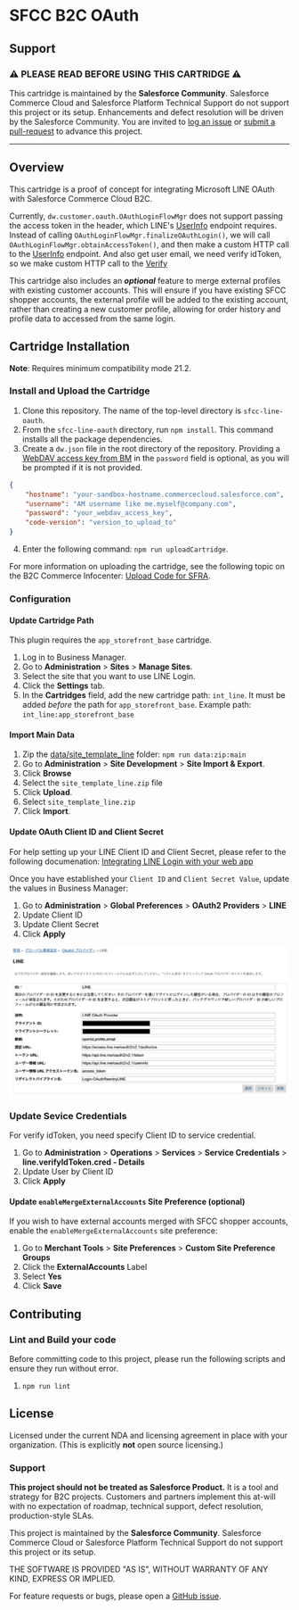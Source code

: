# SFCC B2C OAuth

## Support

### :warning: PLEASE READ BEFORE USING THIS CARTRIDGE :warning: ###

This cartridge is maintained by the **Salesforce Community**. Salesforce Commerce Cloud and Salesforce Platform Technical Support do not support this project or its setup. Enhancements and defect resolution will be driven by the Salesforce Community. You are invited to [log an issue](https://github.com/sandragolden/sfcc-line-oauth/issues/new/choose) or [submit a pull-request](https://github.com/sandragolden/sfcc-line-oauth/compare) to advance this project.

----

## Overview

This cartridge is a proof of concept for integrating Microsoft LINE OAuth with Salesforce Commerce Cloud B2C.

Currently, `dw.customer.oauth.OAuthLoginFlowMgr` does not support passing the access token in the header, which LINE's [UserInfo](https://developers.line.biz/en/reference/line-login/#userinfo) endpoint requires.
Instead of calling `OAuthLoginFlowMgr.finalizeOAuthLogin()`, we will call `OAuthLoginFlowMgr.obtainAccessToken()`,
and then make a custom HTTP call to the [UserInfo](https://developers.line.biz/en/reference/line-login/#userinfo) endpoint.
And also get user email, we need verify idToken, so we make custom HTTP call to the [Verify](https://developers.line.biz/en/reference/line-login/#verify-id-token)

This cartridge also includes an ***optional*** feature to merge external profiles with existing customer accounts. This will ensure if you have existing SFCC shopper accounts, the external profile will be added to the existing account, rather than creating a new customer profile, allowing for order history and profile data to accessed from the same login.

## Cartridge Installation

**Note**: Requires minimum compatibility mode 21.2.

### Install and Upload the Cartridge

1. Clone this repository. The name of the top-level directory is `sfcc-line-oauth`.
2. From the `sfcc-line-oauth` directory, run `npm install`. This command installs all the package dependencies.
3. Create a `dw.json` file in the root directory of the repository. Providing a [WebDAV access key from BM](https://documentation.b2c.commercecloud.salesforce.com/DOC1/index.jsp?topic=%2Fcom.demandware.dochelp%2Fcontent%2Fb2c_commerce%2Ftopics%2Fadmin%2Fb2c_access_keys_for_business_manager.html) in the `password` field is optional, as you will be prompted if it is not provided.
```json
{
    "hostname": "your-sandbox-hostname.commercecloud.salesforce.com",
    "username": "AM username like me.myself@company.com",
    "password": "your_webdav_access_key",
    "code-version": "version_to_upload_to"
}
```
4. Enter the following command: `npm run uploadCartridge`.

For more information on uploading the cartridge, see the following topic on the B2C Commerce Infocenter: [Upload Code for SFRA](https://documentation.b2c.commercecloud.salesforce.com/DOC2/index.jsp?topic=%2Fcom.demandware.dochelp%2Fcontent%2Fb2c_commerce%2Ftopics%2Fsfra%2Fb2c_uploading_code.html).

### Configuration

#### Update Cartridge Path

This plugin requires the `app_storefront_base` cartridge.

1. Log in to Business Manager.
2. Go to **Administration** > **Sites** > **Manage Sites**.
3. Select the site that you want to use LINE Login.
4. Click the **Settings** tab.
5. In the **Cartridges** field, add the new cartridge path: `int_line`. It must be added _before_ the path for `app_storefront_base`. Example path: `int_line:app_storefront_base`

#### Import Main Data

1. Zip the [data/site_template_line](data/site_template_line) folder: `npm run data:zip:main`
2. Go to **Administration** > **Site Development** > **Site Import & Export**.
3. Click **Browse**
4. Select the `site_template_line.zip` file
5. Click **Upload**.
6. Select `site_template_line.zip`
7. Click **Import**.

#### Update OAuth Client ID and Client Secret

For help setting up your LINE Client ID and Client Secret, please refer to the following documenation:
[Integrating LINE Login with your web app](https://developers.line.biz/en/docs/line-login/integrate-line-login/)

Once you have established your `Client ID` and `Client Secret Value`, update the values in Business Manager:
1. Go to **Administration** > **Global Preferences** > **OAuth2 Providers** > **LINE**
2. Update Client ID
3. Update Client Secret
4. Click **Apply**

![LINE OAuth Provider](docs/images/line-oauth-provider.png)


### Update Sevice Credentials
For verify idToken, you need specify Client ID to service credential.

1. Go to **Administration** > **Operations** > **Services** > **Service Credentials** > **line.verifyIdToken.cred - Details**
2. Update User by Client ID
3. Click **Apply**


#### Update `enableMergeExternalAccounts` Site Preference (optional)

If you wish to have external accounts merged with SFCC shopper accounts, enable the `enableMergeExternalAccounts` site preference:

1. Go to **Merchant Tools** > **Site Preferences** > **Custom Site Preference Groups**
2. Click the **ExternalAccounts** Label
3. Select **Yes**
4. Click **Save**

## Contributing

### Lint and Build your code

Before committing code to this project, please run the following scripts and ensure they run without error.
1. `npm run lint`

## License

Licensed under the current NDA and licensing agreement in place with your organization. (This is explicitly **not** open source licensing.)

### Support

**This project should not be treated as Salesforce Product.** It is a tool and strategy for B2C projects. Customers and partners implement this at-will with no expectation of roadmap, technical support, defect resolution, production-style SLAs.

This project is maintained by the **Salesforce Community**. Salesforce Commerce Cloud or Salesforce Platform Technical Support do not support this project or its setup.

THE SOFTWARE IS PROVIDED "AS IS", WITHOUT WARRANTY OF ANY KIND, EXPRESS OR IMPLIED.

For feature requests or bugs, please open a [GitHub issue](https://github.com/takahoh/sfcc-line-oauth/issues).
